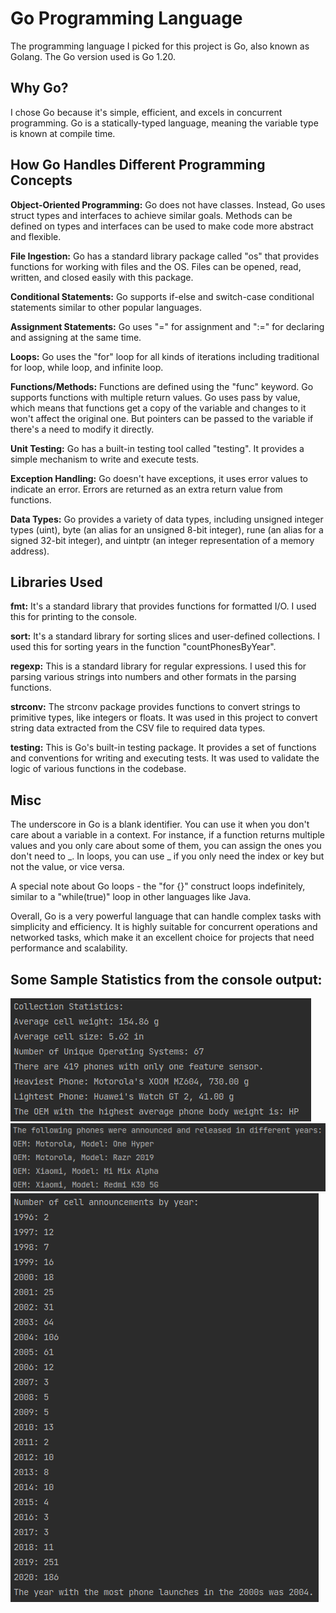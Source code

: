 # Go Programming Language

The programming language I picked for this project is Go, also known as Golang. The Go version used is Go 1.20.

## Why Go?

I chose Go because it's simple, efficient, and excels in concurrent programming. Go is a statically-typed language, meaning the variable type is known at compile time.

## How Go Handles Different Programming Concepts

**Object-Oriented Programming:** Go does not have classes. Instead, Go uses struct types and interfaces to achieve similar goals. Methods can be defined on types and interfaces can be used to make code more abstract and flexible.

**File Ingestion:** Go has a standard library package called "os" that provides functions for working with files and the OS. Files can be opened, read, written, and closed easily with this package.

**Conditional Statements:** Go supports if-else and switch-case conditional statements similar to other popular languages.

**Assignment Statements:** Go uses "=" for assignment and ":=" for declaring and assigning at the same time.

**Loops:** Go uses the "for" loop for all kinds of iterations including traditional for loop, while loop, and infinite loop.

**Functions/Methods:** Functions are defined using the "func" keyword. Go supports functions with multiple return values. Go uses pass by value, which means that functions get a copy of the variable and changes to it won't affect the original one. But pointers can be passed to the variable if there's a need to modify it directly.

**Unit Testing:** Go has a built-in testing tool called "testing". It provides a simple mechanism to write and execute tests.

**Exception Handling:** Go doesn't have exceptions, it uses error values to indicate an error. Errors are returned as an extra return value from functions.

**Data Types:** Go provides a variety of data types, including unsigned integer types (uint), byte (an alias for an unsigned 8-bit integer), rune (an alias for a signed 32-bit integer), and uintptr (an integer representation of a memory address).

## Libraries Used

**fmt:** It's a standard library that provides functions for formatted I/O. I used this for printing to the console.

**sort:** It's a standard library for sorting slices and user-defined collections. I used this for sorting years in the function "countPhonesByYear".

**regexp:** This is a standard library for regular expressions. I used this for parsing various strings into numbers and other formats in the parsing functions.

**strconv:** The strconv package provides functions to convert strings to primitive types, like integers or floats. It was used in this project to convert string data extracted from the CSV file to required data types.

**testing:** This is Go's built-in testing package. It provides a set of functions and conventions for writing and executing tests. It was used to validate the logic of various functions in the codebase.

## Misc

The underscore in Go is a blank identifier. You can use it when you don't care about a variable in a context. For instance, if a function returns multiple values and you only care about some of them, you can assign the ones you don't need to _. In loops, you can use _ if you only need the index or key but not the value, or vice versa.

A special note about Go loops - the "for {}" construct loops indefinitely, similar to a "while(true)" loop in other languages like Java.

Overall, Go is a very powerful language that can handle complex tasks with simplicity and efficiency. It is highly suitable for concurrent operations and networked tasks, which make it an excellent choice for projects that need performance and scalability.

## Some Sample Statistics from the console output:
![Stats](resources/stats01.png)
![Stats](resources/stats02.png)
![Stats](resources/stats03.png)